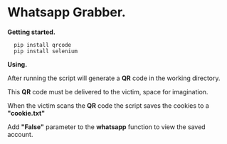 # Whatsapp Grabber.

**Getting started.**

```
  pip install qrcode
  pip install selenium
```

**Using.**

After running the script will generate a **QR** code in the working directory.

This **QR** code must be delivered to the victim, space for imagination.

When the victim scans the **QR** code the script saves the cookies to a **"cookie.txt"**

Add **"False"** parameter to the **whatsapp** function to view the saved account.
